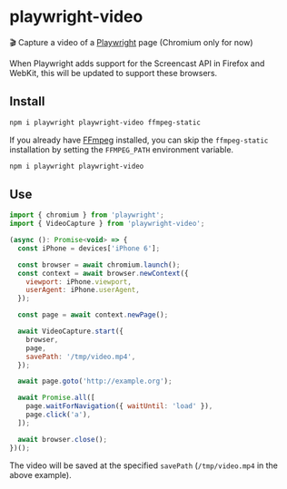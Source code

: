 # playwright-video

🎬 Capture a video of a [Playwright](https://github.com/microsoft/playwright) page (Chromium only for now)

When Playwright adds support for the Screencast API in Firefox and WebKit, this will be updated to support these browsers.

## Install

```sh
npm i playwright playwright-video ffmpeg-static
```

If you already have [FFmpeg](https://www.ffmpeg.org) installed, you can skip the `ffmpeg-static` installation by setting the `FFMPEG_PATH` environment variable.

```sh
npm i playwright playwright-video
```

## Use

```js
import { chromium } from 'playwright';
import { VideoCapture } from 'playwright-video';

(async (): Promise<void> => {
  const iPhone = devices['iPhone 6'];

  const browser = await chromium.launch();
  const context = await browser.newContext({
    viewport: iPhone.viewport,
    userAgent: iPhone.userAgent,
  });

  const page = await context.newPage();

  await VideoCapture.start({
    browser,
    page,
    savePath: '/tmp/video.mp4',
  });

  await page.goto('http://example.org');

  await Promise.all([
    page.waitForNavigation({ waitUntil: 'load' }),
    page.click('a'),
  ]);

  await browser.close();
})();
```

The video will be saved at the specified `savePath` (`/tmp/video.mp4` in the above example).
